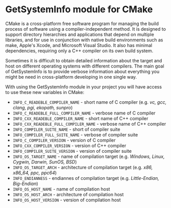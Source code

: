GetSystemInfo module for CMake
===================

CMake is a cross-platform free software program for managing the build process of software using a compiler-independent method. It is designed to support directory hierarchies and applications that depend on multiple libraries, and for use in conjunction with native build environments such as make, Apple's Xcode, and Microsoft Visual Studio. It also has minimal dependencies, requiring only a C++ compiler on its own build system.

Sometimes it is difficult to obtain detailed information about the target and host on different operating systems with different compilers. The main goal of GetSystemInfo is to provide verbose information about everything you might be need in cross-platform developing in one single way.

With using the GetSystemInfo module in your project you will have access to use these new variables in CMake:
* `INFO_C_READEBLE_COMPILER_NAME` - short name of C compiler (e.g. *vc, gcc, clang, pgi, ekopath, sunpro*)
* `INFO_C_READEBLE_FULL_COMPILER_NAME` - verbose name of C compiler
* `INFO_CXX_READEBLE_COMPILER_NAME` - short name of C++ compiler
* `INFO_CXX_READEBLE_FULL_COMPILER_NAME` - verbose name of C++ compiler
* `INFO_COMPILER_SUITE_NAME` - short of compiler suite
* `INFO_COMPILER_FULL_SUITE_NAME` - verbose of compiler suite
* `INFO_C_COMPILER_VERSION` - version of C compiler
* `INFO_CXX_COMPILER_VERSION` - version of C++ compiler
* `INFO_COMPILER_SUITE_VERSION` - version of compiler suite
* `INFO_OS_TARGET_NAME` - name of compilation target (e.g. *Windows, Linux, Cygwin, Darwin, SunOS, BSD*)
* `INFO_OS_TARGET_ARCH` - architecture of compilation target (e.g. *x86, x86_64, ppc, ppc64*)
* `INFO_ENDIANNESS` - endiannes of compilation target (e.g. *Little-Endian, Big-Endian*)
* `INFO_OS_HOST_NAME` - name of compilation host
* `INFO_OS_HOST_ARCH` - architecture of compilation host
* `INFO_OS_HOST_VERSION` - version of compilation host
